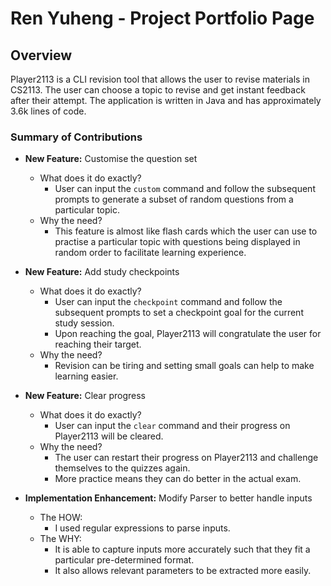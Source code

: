# Ren Yuheng - Project Portfolio Page

## Overview
Player2113 is a CLI revision tool that allows the user to revise materials in CS2113. The user can choose a topic to revise and get instant feedback after their attempt. The application is written in Java and has approximately 3.6k lines of code.

### Summary of Contributions
* **New Feature:** Customise the question set
    * What does it do exactly?
        * User can input the `custom` command and follow the subsequent prompts to generate a subset of random questions from a particular topic.
    * Why the need?
        * This feature is almost like flash cards which the user can use to practise a particular topic with questions being displayed in random order to facilitate learning experience.

* **New Feature:** Add study checkpoints
    * What does it do exactly?
        * User can input the `checkpoint` command and follow the subsequent prompts to set a checkpoint goal for the current study session.
        * Upon reaching the goal, Player2113 will congratulate the user for reaching their target.
    * Why the need?
        * Revision can be tiring and setting small goals can help to make learning easier.

* **New Feature:** Clear progress
    * What does it do exactly?
        * User can input the `clear` command and their progress on Player2113 will be cleared.
    * Why the need?
        * The user can restart their progress on Player2113 and challenge themselves to the quizzes again.
        * More practice means they can do better in the actual exam.

* **Implementation Enhancement:** Modify Parser to better handle inputs
    * The HOW:
        * I used regular expressions to parse inputs.
    * The WHY:
        * It is able to capture inputs more accurately such that they fit a particular pre-determined format.
        * It also allows relevant parameters to be extracted more easily.
